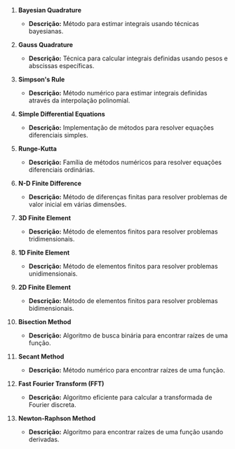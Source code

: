 1. **Bayesian Quadrature**
   - **Descrição:** Método para estimar integrais usando técnicas bayesianas.

2. **Gauss Quadrature**
   - **Descrição:** Técnica para calcular integrais definidas usando pesos e abscissas específicas.

3. **Simpson's Rule**
   - **Descrição:** Método numérico para estimar integrais definidas através da interpolação polinomial.

4. **Simple Differential Equations**
   - **Descrição:** Implementação de métodos para resolver equações diferenciais simples.

5. **Runge-Kutta**
   - **Descrição:** Família de métodos numéricos para resolver equações diferenciais ordinárias.

6. **N-D Finite Difference**
   - **Descrição:** Método de diferenças finitas para resolver problemas de valor inicial em várias dimensões.

7. **3D Finite Element**
   - **Descrição:** Método de elementos finitos para resolver problemas tridimensionais.

8. **1D Finite Element**
   - **Descrição:** Método de elementos finitos para resolver problemas unidimensionais.

9. **2D Finite Element**
   - **Descrição:** Método de elementos finitos para resolver problemas bidimensionais.

10. **Bisection Method**
    - **Descrição:** Algoritmo de busca binária para encontrar raízes de uma função.

11. **Secant Method**
    - **Descrição:** Método numérico para encontrar raízes de uma função.

12. **Fast Fourier Transform (FFT)**
    - **Descrição:** Algoritmo eficiente para calcular a transformada de Fourier discreta.

13. **Newton-Raphson Method**
    - **Descrição:** Algoritmo para encontrar raízes de uma função usando derivadas.

